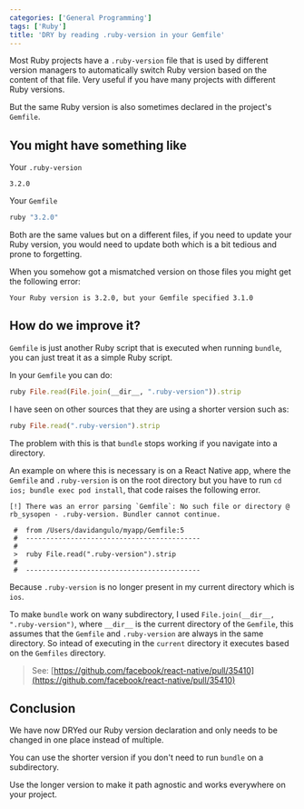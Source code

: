 ```yaml
---
categories: ['General Programming']
tags: ['Ruby']
title: 'DRY by reading .ruby-version in your Gemfile'
---
```

Most Ruby projects have a `.ruby-version` file that is used by different version managers to automatically switch Ruby version based on the content of that file. Very useful if you have many projects with different Ruby versions.

But the same Ruby version is also sometimes declared in the project's `Gemfile`.

## You might have something like

Your `.ruby-version`
```text
3.2.0
```

Your `Gemfile`
```ruby
ruby "3.2.0"
```

Both are the same values but on a different files, if you need to update your Ruby version, you would need to update both which is a bit tedious and prone to forgetting.

When you somehow got a mismatched version on those files you might get the following error:
```text
Your Ruby version is 3.2.0, but your Gemfile specified 3.1.0
```

## How do we improve it?

`Gemfile` is just another Ruby script that is executed when running `bundle`, you can just treat it as a simple Ruby script.

In your `Gemfile` you can do:
```ruby
ruby File.read(File.join(__dir__, ".ruby-version")).strip
```

I have seen on other sources that they are using a shorter version such as:
```ruby
ruby File.read(".ruby-version").strip
```

The problem with this is that `bundle` stops working if you navigate into a directory. 

An example on where this is necessary is on a React Native app, where the `Gemfile` and `.ruby-version` is on the root directory but you have to run `cd ios; bundle exec pod install`, that code raises the following error.

```text
[!] There was an error parsing `Gemfile`: No such file or directory @ rb_sysopen - .ruby-version. Bundler cannot continue.

 #  from /Users/davidangulo/myapp/Gemfile:5
 #  -------------------------------------------
 #  
 >  ruby File.read(".ruby-version").strip
 #  
 #  -------------------------------------------
```

Because `.ruby-version` is no longer present in my current directory which is `ios`.

To make `bundle` work on wany subdirectory, I used `File.join(__dir__, ".ruby-version")`, where `__dir__` is the current directory of the `Gemfile`, this assumes that the `Gemfile` and `.ruby-version` are always in the same directory. So intead of executing in the `current` directory it executes based on the `Gemfiles` directory.

> See: [https://github.com/facebook/react-native/pull/35410](https://github.com/facebook/react-native/pull/35410)

## Conclusion

We have now DRYed our Ruby version declaration and only needs to be changed in one place instead of multiple.

You can use the shorter version if you don't need to run `bundle` on a subdirectory.

Use the longer version to make it path agnostic and works everywhere on your project.
